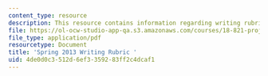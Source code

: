 ```yaml
---
content_type: resource
description: This resource contains information regarding writing rubric.
file: https://ol-ocw-studio-app-qa.s3.amazonaws.com/courses/18-821-project-laboratory-in-mathematics-spring-2013/4de0d0c3512d6ef3359283ff2c4dcaf1_MIT18_821S13_paper_rubS13.pdf
file_type: application/pdf
resourcetype: Document
title: 'Spring 2013 Writing Rubric '
uid: 4de0d0c3-512d-6ef3-3592-83ff2c4dcaf1
---
```

